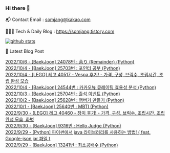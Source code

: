 ### Hi there 👋

📬  Contact Email : somjang@kakao.com

👨🏻‍💻  Tech & Daily Blog : https://somjang.tistory.com

[![github stats](https://github-readme-stats.vercel.app/api?username=SOMJANG&show_icons=true&hide_border=False)](https://somjang.tistory.com)

🤩 Latest Blog Post

[2022/10/6 - [BaekJoon] 24078번 : 余り (Remainder) (Python)](https://somjang.tistory.com/entry/BaekJoon-24078%EB%B2%88-%E4%BD%99%E3%82%8A-Remainder-Python) <br>
[2022/10/4 - [BaekJoon] 25703번 : 포인터 공부 (Python)](https://somjang.tistory.com/entry/BaekJoon-25703%EB%B2%88-%ED%8F%AC%EC%9D%B8%ED%84%B0-%EA%B3%B5%EB%B6%80-Python) <br>
[2022/10/4 - [LEGO] 레고 40517 - Vespa 후기! - 가격, 구성, 브릭수, 조립시간, 조립 완성 모습](https://somjang.tistory.com/entry/LEGO-%EB%A0%88%EA%B3%A0-40517-Vespa-%ED%9B%84%EA%B8%B0-%EA%B0%80%EA%B2%A9-%EA%B5%AC%EC%84%B1-%EB%B8%8C%EB%A6%AD%EC%88%98-%EC%A1%B0%EB%A6%BD%EC%8B%9C%EA%B0%84-%EC%A1%B0%EB%A6%BD-%EC%99%84%EC%84%B1-%EB%AA%A8%EC%8A%B5) <br>
[2022/10/4 - [BaekJoon] 24544번 : 카카오뷰 큐레이팅 효용성 분석 (Python)](https://somjang.tistory.com/entry/BaekJoon-24544%EB%B2%88-%EC%B9%B4%EC%B9%B4%EC%98%A4%EB%B7%B0-%ED%81%90%EB%A0%88%EC%9D%B4%ED%8C%85-%ED%9A%A8%EC%9A%A9%EC%84%B1-%EB%B6%84%EC%84%9D-Python) <br>
[2022/10/3 - [BaekJoon] 25704번 : 출석 이벤트 (Python)](https://somjang.tistory.com/entry/BaekJoon-25704%EB%B2%88-%EC%B6%9C%EC%84%9D-%EC%9D%B4%EB%B2%A4%ED%8A%B8-Python) <br>
[2022/10/2 - [BaekJoon] 25628번 : 햄버거 만들기 (Python)](https://somjang.tistory.com/entry/BaekJoon-25628%EB%B2%88-%ED%96%84%EB%B2%84%EA%B1%B0-%EB%A7%8C%EB%93%A4%EA%B8%B0-Python) <br>
[2022/10/1 - [BaekJoon] 25640번 : MBTI (Python)](https://somjang.tistory.com/entry/BaekJoon-25640%EB%B2%88-MBTI-Python) <br>
[2022/9/30 - [LEGO] 레고 40460 - 장미 후기! - 가격, 구성, 브릭수, 조립시간, 조립완성 모습, 화병](https://somjang.tistory.com/entry/LEGO-%EB%A0%88%EA%B3%A0-40460-%EC%9E%A5%EB%AF%B8-%ED%9B%84%EA%B8%B0-%EA%B0%80%EA%B2%A9-%EA%B5%AC%EC%84%B1-%EB%B8%8C%EB%A6%AD%EC%88%98-%EC%A1%B0%EB%A6%BD%EC%8B%9C%EA%B0%84-%EC%A1%B0%EB%A6%BD%EC%99%84%EC%84%B1-%EB%AA%A8%EC%8A%B5-%ED%99%94%EB%B3%91) <br>
[2022/9/30 - [BaekJoon] 9316번 : Hello Judge (Python)](https://somjang.tistory.com/entry/BaekJoon-9316%EB%B2%88-Hello-Judge-Python) <br>
[2022/9/29 - [Python] 파이썬에서 java 라이브러리를 사용하는 방법! ( feat. Google-json jar 파일 )](https://somjang.tistory.com/entry/Python-%ED%8C%8C%EC%9D%B4%EC%8D%AC%EC%97%90%EC%84%9C-java-%EB%9D%BC%EC%9D%B4%EB%B8%8C%EB%9F%AC%EB%A6%AC%EB%A5%BC-%EC%82%AC%EC%9A%A9%ED%95%98%EB%8A%94-%EB%B0%A9%EB%B2%95-feat-Google-json-jar-%ED%8C%8C%EC%9D%BC) <br>
[2022/9/29 - [BaekJoon] 13241번 : 최소공배수 (Python)](https://somjang.tistory.com/entry/BaekJoon-13241%EB%B2%88-%EC%B5%9C%EC%86%8C%EA%B3%B5%EB%B0%B0%EC%88%98-Python) <br>
